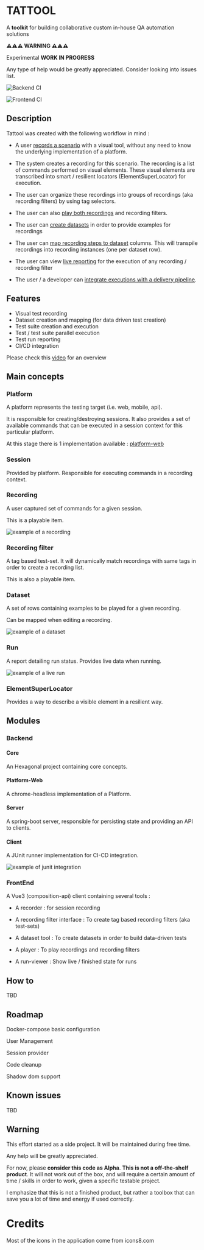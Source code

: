 # TATTOOL

A **toolkit** for building collaborative custom in-house QA automation solutions


**⚠️⚠️⚠️ WARNING ⚠️⚠️⚠️** 

Experimental **WORK IN PROGRESS** 

Any type of help would be greatly appreciated. Consider looking into issues list.

![Backend CI](https://github.com/borjafernandez/tattool/actions/workflows/backend-unit-intg-test.yaml/badge.svg)

![Frontend CI](https://github.com/borjafernandez/tattool/actions/workflows/frontend-component-test.yaml/badge.svg)

## Description

Tattool was created with the following workflow in mind :

- A user [records a scenario](https://youtu.be/m_XmGCTR7fo?t=21) with a visual tool, without any need to know the underlying implementation of a platform.

- The system creates a recording for this scenario. The recording is a list of commands performed on visual elements. These visual elements are transcribed into smart / resilient locators (ElementSuperLocator) for execution.

- The user can organize these recordings into groups of recordings (aka recording filters) by using tag selectors.

- The user can also [play both recordings](https://youtu.be/m_XmGCTR7fo?t=93) and recording filters.

- The user can [create datasets](https://youtu.be/m_XmGCTR7fo?t=122) in order to provide examples for recordings

- The user can [map recording steps to dataset](https://youtu.be/m_XmGCTR7fo?t=178) columns. This will transpile recordings into recording instances (one per dataset row).

- The user can view [live reporting](https://youtu.be/m_XmGCTR7fo?t=208) for the execution of any recording / recording filter

- The user / a developer can [integrate executions with a delivery pipeline](https://youtu.be/m_XmGCTR7fo?t=364).


## Features

- Visual test recording
- Dataset creation and mapping (for data driven test creation)
- Test suite creation and execution
- Test / test suite parallel execution
- Test run reporting
- CI/CD integration

Please check this [video](https://www.youtube.com/watch?v=m_XmGCTR7fo) for an overview 

## Main concepts

### Platform

A platform represents the testing target (i.e. web, mobile, api). 

It is responsible for creating/destroying sessions. It also provides a set of available commands that can be executed in a session context for this particular platform.

At this stage there is  1 implementation available : [platform-web](./backend/platform-web)

### Session

Provided by platform. Responsible for executing commands in a recording context.

### Recording

A user captured set of commands for a given session. 

This is a playable item.

![example of a recording](doc/screenshot-recording.png)


### Recording filter

A tag based test-set. It will dynamically match recordings with same tags in order to create a recording list. 

This is also a playable item.

### Dataset

A set of rows containing examples to be played for a given recording.

Can be mapped when editing a recording.

![example of a dataset](doc/dataset.png)

### Run

A report detailing run status. Provides live data when running.

![example of a live run](doc/running.png)


### ElementSuperLocator

Provides a way to describe a visible element in a resilient way.

## Modules

### Backend

#### Core

An Hexagonal project containing core concepts.

#### Platform-Web

A chrome-headless implementation of a Platform.

#### Server

A spring-boot server, responsible for persisting state and providing an API to clients.

#### Client

A JUnit runner implementation for CI-CD integration.

![example of junit integration](doc/junit-integration.png)


### FrontEnd

A Vue3 (composition-api) client containing several tools :

- A recorder : for session recording

- A recording filter interface : To create tag based recording filters (aka test-sets)

- A dataset tool : To create datasets in order to build data-driven tests

- A player : To play recordings and recording filters

- A run-viewer : Show live / finished state for runs


## How to

TBD

## Roadmap

Docker-compose basic configuration

User Management

Session provider

Code cleanup

Shadow dom support


## Known issues

TBD

## Warning

This effort started as a side project. It will be maintained during free time.

Any help will be greatly appreciated. 

For now, please **consider this code as Alpha**. **This is not a off-the-shelf product**. It will not work out of the box, and will require a certain amount of time / skills in order to work, given a specific testable project.

I emphasize that this is not a finished product, but rather a toolbox that can save you a lot of time and energy if used correctly.

# Credits

Most of the icons in the application come from icons8.com
